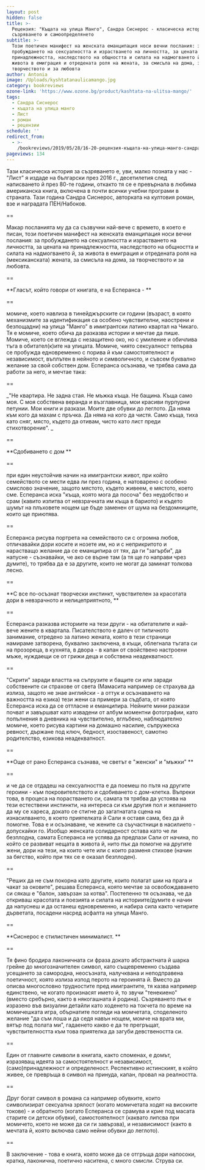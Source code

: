 ```yaml
---
layout: post
hidden: false
title: >-
  Рецензия: "Къщата на улица Манго", Сандра Сиснерос - класическа история за
  съзряването и самоопределянето
subtitle: >-
  Този поетичен манифест на женската еманципация носи вечни послания: за
  пробуждането на сексуалността и израстването на личността, за цената на
  принадлежността, наследството на общността и силата на надмогването й, за
  живота в емиграция и отредената роля на жената, за смисъла на дома, за
  творчеството и за любовта
author: Antonia
image: /Uploads/kyshtatanaulicamango.jpg
category: bookreviews
ozone-link: 'https://www.ozone.bg/product/kashtata-na-ulitsa-mango/'
tags:
  - Сандра Сиснерос
  - къщата на улица манго
  - Лист
  - роман
  - рецензии
schedule: ''
redirect_from:
  - >-
    /bookreviews/2019/05/28/16-20-рецензия-къщата-на-улица-манго-сандра-сиснерос-класическа-история-за-съзряването-и-самоопределянето
pageviews: 134
---
```

Тази класическа история за съзряването е, уви, малко позната у нас - "Лист" я издаде на български през 2016 г., десетилетия след написването й през 80-те години, откакто тя се е превърнала в любима американска книга, включена в почти всички учебни програми в страната. Тази година Сандра Сиснерос, авторката на култовия роман, взе и наградата ПЕН/Набоков.

\==

Макар посланията му да са съзвучни най-вече с времето, в което е писан, този поетичен манифест на женската еманципация носи вечни послания: за пробуждането на сексуалността и израстването на личността, за цената на принадлежността, наследството на общността и силата на надмогването й, за живота в емиграция и отредената роля на (мексиканската) жената, за смисъла на дома, за творчеството и за любовта. 

\==

**Гласът, който говори от книгата, е на Есперанса - **

\==

момиче, което навлиза в тинейджърските си години (възраст, в която механизмите за идентификация са особено чувствителни, наострени и безпощадни) на улица "Манго" в имигрантски латино квартал на Чикаго. Тя е момиче, което обича да разказва истории и мечтае да пише. Момиче, което се вглежда с незащитено око, но с умиление и обичлива тъга в обитател(к)ите на улицата. Момиче, чиято сексуалност тепърва се пробужда едновременно с порива й към самостоятелност и независимост, въплътен в нейното и символичното, и съвсем буквално желание за свой собствен дом. Есперанса осъзнава, че трябва сама да работи за него, и мечтае така: 

\==

_"Не квартира. Не задна стая. Не мъжка къща. Не бащина. Къща само моя. С моя собствена веранда и възглавница, мои красиви пурпурни петунии. Мои книги и разкази. Моите две обувки до леглото. Да няма към кого да махам с пръчка. Да няма на кого да чистя. Само къща, тиха като сняг, място, където да отивам, чисто като лист преди стихотворение". _

\==

**Сдобиването с дом **

\==

при един неустойчив начин на имигрантски живот, при който семейството се мести едва ли през година, е натоварено с особено смислово значение, защото мястото, където живеем, е мястото, което сме. Есперанса иска "къща, която мога да посоча" без неудобство и срам (кавито изпитва от невзрачната им къща в бариото) и където шумът на плъховете нощем ще бъде заменен от шума на бездомниците, които ще приютява. 

\==

Есперанса рисува портрета на семейството си с огромна любов, отличавайки дори косите и нозете им, но и с неприкритото и нарастващо желание да се еманципира от тях, да ги "загърби", да напусне - съзнавайки, че ако се върне там (а тя ще го направи чрез думите), то трябва да е за другите, които не могат да заминат толкова лесно. 

\==

**С все по-осъзнат творчески инстинкт, чувствителен за красотата дори в невзрачното и нелицеприятното, **

\==

Есперанса разказва историите на тези други - на обитателите и най-вече жените в квартала. Писателството е далеч от типичното занимание, отредено за латино жената, която в тези страници намираме затворена, буквално заключена, в къщи, облегнала тъгата си на прозореца, в кухнята, в двора - в капан от свойствено настроени мъже, нуждаещи се от грижи деца и собствена неадекватност. 

\==

"Скрити" заради властта на съпрузите и бащите си или заради собствените си страхове от света (Мамасита например се страхува да излиза, защото не знае английски - а оттук и осъзнаването на важността на езика) тези жени са примери за съдбата, от която Есперанса иска да се оттласне и еманципира. Нейните мини разкази почват и завършват като извадени от албум моментни фотографии, като попълнения в дневника на чувствително, вглъбено, наблюдателно момиче, което рисува картини на домашно насилие, съпружеска ревност, държане под ключ, бедност, изоставеност, самотно родителство, езикова неадекватност.

\==

**Още от рано Есперанса съзнава, че светът е "женски" и "мъжки" **

\==

и че да се отдадеш на сексуалността е да поемеш по пътя на другите героини - към покровителството и сдобиването с дом-клетка. Въпреки това, в процеса на порастването си, самата тя трябва да устоява на тези естествени инстинкти, на интереса си към другия пол и желанието да му се хареса, докато се стигне до загатнатата сцена на изнасилването, в което приятелката й Сали я оставя сама, без да й помогне. Това е и осъзнаване, че жените са съучастници в насилието - допускайки го. Изобщо женската солидарност остава като че ли безплодна, самата Есперанса не успява да предпази Сали от начина, по който се развиват нещата в живота й, нито пък да помогне на другите жени, дори на тези, на които чете или с които разменя стихове (начин за бягство, който при тях се е оказал безплоден).

\==

"Реших да не съм покорна като другите, които полагат шии на прага и чакат за оковите", решава Есперанса, която мечтае за освобождаването си сякаш е "балон, завързан за котва". Постепенно тя осъзнава, че да откриваш красотата и поезията и силата на историите/думите е начин да напуснеш и да останеш едновременно, и набира сила както четирите дърветата, посадени насред асфалта на улица Манго.

\==

**Сиснерос е стилистичен минималист. **

\==

Тя фино бродира лаконичната си фраза докато абстрактната й шарка грейне до многозначителен символ, като същевременно създава усещането за самородна, неосъзната, налучквана и неподправена поетичност, която излиза изпод перото на героинята й. Вместо да описва многословно трудностите пред имигрантите, тя казва например единствено, че когато произнасят името й, то звучи "тенекиено" (вместо сребърно, както в някогашната й родина). Съзряването пък е изразено във визуални детайли като ходенето на токчета по време на момичешката игра, обърнатите погледи на момчетата, споделеното желание "да съм лоша и да седя навън нощем, момче на врата ми, вятър под полата ми", гадаенето какво е да те прегръщат, чувствителността към това приятелка да загуби девствеността си. 

\==

Един от главните символи в книгата, както споменах, е домът, изразяващ идеята за самостоятелност и независимост, (само)принадлежност и определеност. Респективно истинският, в който живее, се превръща в символ на принуда, капан, провал на реалността.

\==

Друг богат символ в романа са например обувките, които символизират сексуална зрялост (когато момичетата ходят на високите токове) - и обратното (когато Есперанса се срамува и крие под масата старите си детски обувки), самостоятелност (каквато липсва при момичето, което не може да си ги завързва), и независимост (както в мечтата й, която включва само нейни обувки до леглото).

\==

В заключение - това е книга, която може да се отгръща дори напосоки, кратка, лаконична, поетично наситена, с много смисли. Струва си.
